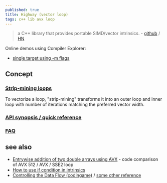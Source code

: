 ```yaml
---
published: true
title: Highway (vector loop)
tags: c++ lib avx loop
---
```

> a C++ library that provides portable SIMD/vector intrinsics. - [github](https://github.com/google/highway) / [HN](https://news.ycombinator.com/item?id=28189799)

Online demos using Compiler Explorer:
- [single target using -m flags](https://gcc.godbolt.org/z/rGnjMevKG)

## Concept

### [Strip-mining loops](https://github.com/google/highway#strip-mining-loops)

To vectorize a loop, "strip-mining" transforms it into an outer loop and inner loop with number of iterations matching the preferred vector width.

### [API synopsis / quick reference](https://github.com/google/highway/blob/master/g3doc/quick_reference.md)

### [FAQ](https://github.com/google/highway/blob/master/g3doc/faq.md)

## see also
- [Entrywise addition of two double arrays using AVX](https://stackoverflow.com/a/27204877/51386) - code comparison of AVX 512 / AVX / SSE2 loop
- [How to use if condition in intrinsics](https://stackoverflow.com/questions/38006616/how-to-use-if-condition-in-intrinsics)
- [Controlling the Data Flow (codingame)](https://www.codingame.com/playgrounds/283/sse-avx-vectorization/controlling-the-data-flow) / [some other reference](https://www.codingame.com/playgrounds/283/sse-avx-vectorization/final-words)